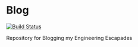 # Blog

[![Build Status](https://api.netlify.com/api/v1/badges/d0595e03-4f17-4b27-bab8-b5037ab16f63/deploy-status)](https://app.netlify.com/sites/angry-euler-74a188/deploys)

Repository for Blogging my Engineering Escapades
